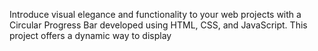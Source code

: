 Introduce visual elegance and functionality to your web projects with a Circular Progress Bar developed using HTML, CSS, and JavaScript. This project offers a dynamic way to display
